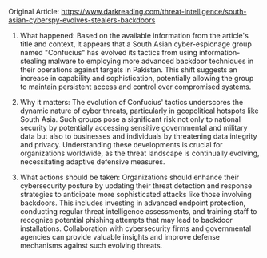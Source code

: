 Original Article: https://www.darkreading.com/threat-intelligence/south-asian-cyberspy-evolves-stealers-backdoors

1) What happened: Based on the available information from the article's title and context, it appears that a South Asian cyber-espionage group named "Confucius" has evolved its tactics from using information-stealing malware to employing more advanced backdoor techniques in their operations against targets in Pakistan. This shift suggests an increase in capability and sophistication, potentially allowing the group to maintain persistent access and control over compromised systems.

2) Why it matters: The evolution of Confucius' tactics underscores the dynamic nature of cyber threats, particularly in geopolitical hotspots like South Asia. Such groups pose a significant risk not only to national security by potentially accessing sensitive governmental and military data but also to businesses and individuals by threatening data integrity and privacy. Understanding these developments is crucial for organizations worldwide, as the threat landscape is continually evolving, necessitating adaptive defensive measures.

3) What actions should be taken: Organizations should enhance their cybersecurity posture by updating their threat detection and response strategies to anticipate more sophisticated attacks like those involving backdoors. This includes investing in advanced endpoint protection, conducting regular threat intelligence assessments, and training staff to recognize potential phishing attempts that may lead to backdoor installations. Collaboration with cybersecurity firms and governmental agencies can provide valuable insights and improve defense mechanisms against such evolving threats.
